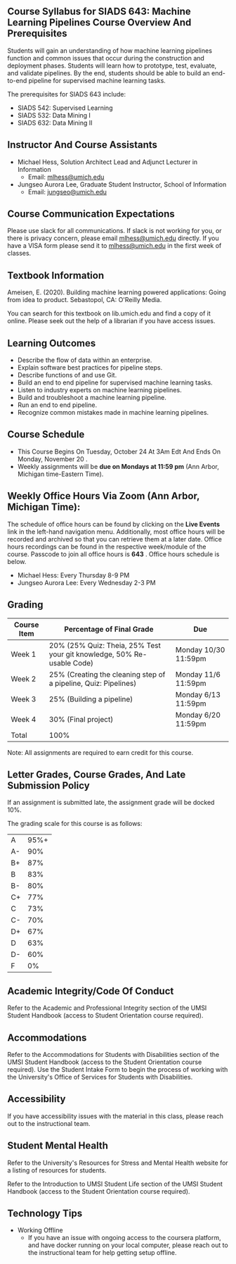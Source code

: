 ## Course Syllabus for SIADS 643: Machine Learning Pipelines Course Overview And Prerequisites

Students will gain an understanding of how machine learning pipelines function and common issues that occur during the construction and deployment phases. Students will learn how to prototype, test, evaluate, and validate pipelines. By the end, students should be able to build an end-to-end pipeline for supervised machine learning tasks.

The prerequisites for SIADS 643 include:

- SIADS 542: Supervised Learning
- SIADS 532: Data Mining I
- SIADS 632: Data Mining II

## Instructor And Course Assistants

- Michael Hess, Solution Architect Lead and Adjunct Lecturer in Information
  - Email: mlhess@umich.edu
- Jungseo Aurora Lee, Graduate Student Instructor, School of Information
  - Email: jungseo@umich.edu

## Course Communication Expectations

Please use slack for all communications. If slack is not working for you, or there is privacy concern, please email mlhess@umich.edu directly. If you have a VISA form please send it to mlhess@umich.edu in the first week of classes.

## Textbook Information

Ameisen, E. (2020). Building machine learning powered applications: Going from idea to product. Sebastopol, CA: O'Reilly Media.

You can search for this textbook on lib.umich.edu and find a copy of it online. Please seek out the help of a librarian if you have access issues.

## Learning Outcomes

- Describe the flow of data within an enterprise.
- Explain software best practices for pipeline steps.
- Describe functions of and use Git.
- Build an end to end pipeline for supervised machine learning tasks.
- Listen to industry experts on machine learning pipelines.
- Build and troubleshoot a machine learning pipeline.
- Run an end to end pipeline.
- Recognize common mistakes made in machine learning pipelines.

## Course Schedule

- This Course Begins On Tuesday, October 24 At 3Am Edt And Ends On Monday, November 20 .
- Weekly assignments will be **due on Mondays at 11:59 pm** (Ann Arbor, Michigan time-Eastern Time).

## Weekly Office Hours Via Zoom (Ann Arbor, Michigan Time):

The schedule of office hours can be found by clicking on the **Live Events** link in the left-hand navigation menu. Additionally, most office hours will be recorded and archived so that you can retrieve them at a later date. Office hours recordings can be found in the respective week/module of the course. Passcode to join all office hours is **643** . Office hours schedule is below.

- Michael Hess: Every Thursday 8-9 PM
- Jungseo Aurora Lee: Every Wednesday 2-3 PM

## Grading

| Course Item | Percentage of Final Grade                                              | Due                  |
| ----------- | ---------------------------------------------------------------------- | -------------------- |
| Week 1      | 20% (25% Quiz: Theia, 25% Test your git knowledge, 50% Re-usable Code) | Monday 10/30 11:59pm |
| Week 2      | 25% (Creating the cleaning step of a pipeline, Quiz: Pipelines)        | Monday 11/6 11:59pm  |
| Week 3      | 25% (Building a pipeline)                                              | Monday 6/13 11:59pm  |
| Week 4      | 30% (Final project)                                                    | Monday 6/20 11:59pm  |
| Total       | 100%                                                                   |                      |

Note: All assignments are required to earn credit for this course.

## Letter Grades, Course Grades, And Late Submission Policy

If an assignment is submitted late, the assignment grade will be docked 10%.

The grading scale for this course is as follows:

|     |      |
| --- | ---- |
| A   | 95%+ |
| A-  | 90%  |
| B+  | 87%  |
| B   | 83%  |
| B-  | 80%  |
| C+  | 77%  |
| C   | 73%  |
| C-  | 70%  |
| D+  | 67%  |
| D   | 63%  |
| D-  | 60%  |
| F   | 0%   |

## Academic Integrity/Code Of Conduct

Refer to the Academic and Professional Integrity section of the UMSI Student Handbook (access to Student Orientation course required).

## Accommodations

Refer to the Accommodations for Students with Disabilities section of the UMSI Student Handbook (access to the Student Orientation course required). Use the Student Intake Form to begin the process of working with the University's Office of Services for Students with Disabilities.

## Accessibility

If you have accessibility issues with the material in this class, please reach out to the instructional team.

## Student Mental Health

Refer to the University's Resources for Stress and Mental Health website for a listing of resources for students.

Refer to the Introduction to UMSI Student Life section of the UMSI Student Handbook (access to the Student Orientation course required).

## Technology Tips

- Working Offline
  - If you have an issue with ongoing access to the coursera platform, and have docker running on your local computer, please reach out to the instructional team for help getting setup offline.
